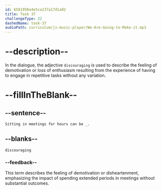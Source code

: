 ```yaml
---
id: 6581950a4e5ca237a17d1a02
title: Task 37
challengeType: 22
dashedName: task-37
audioPath: curriculum/js-music-player/We-Are-Going-to-Make-it.mp3
---
```


<!--
AUDIO REFERENCE: 
Alice: Sitting in meetings for hours can be discouraging.
-->

# --description--

In the dialogue, the adjective `discouraging` is used to describe the feeling of demotivation or loss of enthusiasm resulting from the experience of having to engage in repetitive tasks without any variation.

# --fillInTheBlank--

## --sentence--

`Sitting in meetings for hours can be _.`

## --blanks--

`discouraging`

### --feedback--

This term describes the feeling of demotivation or disheartenment, emphasizing the impact of spending extended periods in meetings without substantial outcomes.
